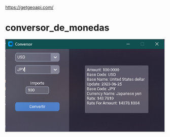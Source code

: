 https://getgeoapi.com/
# conversor_de_monedas
![image](https://github.com/Danielmv19/conversor_de_monedas/blob/master/20230624.png?raw=true)

